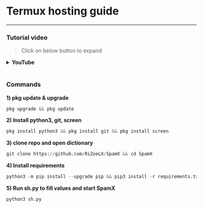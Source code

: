 <h1> Termux hosting guide </h1>

----

<h3>Tutorial video</h3>

> Click on below button to expand 

<details>
<summary><b> YouTube </b></summary>
<br>
× <i> Check below icon/image </i>

<p><a href="http://youtube.com/@RiZoeLX"><img src="https://telegra.ph//file/022296de189ff726a4f1e.jpg" width="200""/></a></p>

</details>

<br>

<h3>Commands</h3>

<b>1) pkg update & upgrade</b>

```python
pkg upgrade && pkg update
```

<b>2) Install python3, git, screen </b>

```python
pkg install python3 && pkg install git && pkg install screen 
```

<b>3) clone repo and open dictionary </b>

```python
git clone https://github.com/RiZoeLX/SpamX && cd SpamX
```

<b>4) Install requirements </b>

```python
python3 -m pip install --upgrade pip && pip3 install -r requirements.txt
```

<b>5) Run sh.py to fill values and start SpamX </b>

```python
python3 sh.py
```
